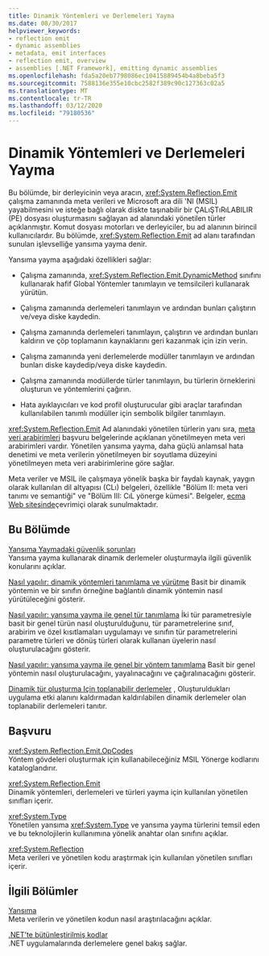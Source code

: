 ```yaml
---
title: Dinamik Yöntemleri ve Derlemeleri Yayma
ms.date: 08/30/2017
helpviewer_keywords:
- reflection emit
- dynamic assemblies
- metadata, emit interfaces
- reflection emit, overview
- assemblies [.NET Framework], emitting dynamic assemblies
ms.openlocfilehash: fda5a20eb7798086ec10415889454b4a8beba5f3
ms.sourcegitcommit: 7588136e355e10cbc2582f389c90c127363c02a5
ms.translationtype: MT
ms.contentlocale: tr-TR
ms.lasthandoff: 03/12/2020
ms.locfileid: "79180536"
---
```

# <a name="emitting-dynamic-methods-and-assemblies"></a>Dinamik Yöntemleri ve Derlemeleri Yayma

Bu bölümde, bir derleyicinin veya aracın, <xref:System.Reflection.Emit> çalışma zamanında meta verileri ve Microsoft ara dili 'NI (MSIL) yayabilmesini ve isteğe bağlı olarak diskte taşınabilir bir ÇALıŞTıRıLABILIR (PE) dosyası oluşturmasını sağlayan ad alanındaki yönetilen türler açıklanmıştır. Komut dosyası motorları ve derleyiciler, bu ad alanının birincil kullanıcılardır. Bu bölümde, <xref:System.Reflection.Emit> ad alanı tarafından sunulan işlevselliğe yansıma yayma denir.  
  
Yansıma yayma aşağıdaki özellikleri sağlar:  
  
- Çalışma zamanında, <xref:System.Reflection.Emit.DynamicMethod> sınıfını kullanarak hafif Global Yöntemler tanımlayın ve temsilcileri kullanarak yürütün.  
  
- Çalışma zamanında derlemeleri tanımlayın ve ardından bunları çalıştırın ve/veya diske kaydedin.  
  
- Çalışma zamanında derlemeleri tanımlayın, çalıştırın ve ardından bunları kaldırın ve çöp toplamanın kaynaklarını geri kazanmak için izin verin.  
  
- Çalışma zamanında yeni derlemelerde modüller tanımlayın ve ardından bunları diske kaydedip/veya diske kaydedin.  
  
- Çalışma zamanında modüllerde türler tanımlayın, bu türlerin örneklerini oluşturun ve yöntemlerini çağırın.  
  
- Hata ayıklayıcıları ve kod profil oluşturucular gibi araçlar tarafından kullanılabilen tanımlı modüller için sembolik bilgiler tanımlayın.  
  
<xref:System.Reflection.Emit> Ad alanındaki yönetilen türlerin yanı sıra, [meta veri arabirimleri](../unmanaged-api/metadata/metadata-interfaces.md) başvuru belgelerinde açıklanan yönetilmeyen meta veri arabirimleri vardır. Yönetilen yansıma yayma, daha güçlü anlamsal hata denetimi ve meta verilerin yönetilmeyen bir soyutlama düzeyini yönetilmeyen meta veri arabirimlerine göre sağlar.  
  
Meta veriler ve MSIL ile çalışmaya yönelik başka bir faydalı kaynak, yaygın olarak kullanılan dil altyapısı (CLı) belgeleri, özellikle "Bölüm II: meta veri tanımı ve semantiği" ve "Bölüm III: CıL yönerge kümesi". Belgeler, [ecma Web sitesinde](https://www.ecma-international.org/publications/standards/Ecma-335.htm)çevrimiçi olarak sunulmaktadır.  
  
## <a name="in-this-section"></a>Bu Bölümde
  
[Yansıma Yaymadaki güvenlik sorunları](security-issues-in-reflection-emit.md)  
Yansıma yayma kullanarak dinamik derlemeler oluşturmayla ilgili güvenlik konularını açıklar.  

[Nasıl yapılır: dinamik yöntemleri tanımlama ve yürütme](how-to-define-and-execute-dynamic-methods.md) Basit bir dinamik yöntemin ve bir sınıfın örneğine bağlantılı dinamik yöntemin nasıl yürütüleceğini gösterir.

[Nasıl yapılır: yansıma yayma ile genel tür tanımlama](how-to-define-a-generic-type-with-reflection-emit.md) İki tür parametresiyle basit bir genel türün nasıl oluşturulduğunu, tür parametrelerine sınıf, arabirim ve özel kısıtlamaları uygulamayı ve sınıfın tür parametrelerini parametre türleri ve dönüş türleri olarak kullanan üyelerin nasıl oluşturulacağını gösterir.

[Nasıl yapılır: yansıma yayma ile genel bir yöntem tanımlama](how-to-define-a-generic-method-with-reflection-emit.md) Basit bir genel yöntemin nasıl oluşturulacağını, yayalınacağını ve çağıralınacağını gösterir.

[Dinamik tür oluşturma Için toplanabilir derlemeler](collectible-assemblies.md) , Oluşturuldukları uygulama etki alanını kaldırmadan kaldırılabilen dinamik derlemeler olan toplanabilir derlemeleri tanıtır.
  
## <a name="reference"></a>Başvuru  

<xref:System.Reflection.Emit.OpCodes>  
Yöntem gövdeleri oluşturmak için kullanabileceğiniz MSIL Yönerge kodlarını kataloglandırır.  
  
<xref:System.Reflection.Emit>  
Dinamik yöntemleri, derlemeleri ve türleri yayma için kullanılan yönetilen sınıfları içerir.  
  
<xref:System.Type>  
Yönetilen yansıma <xref:System.Type> ve yansıma yayma türlerini temsil eden ve bu teknolojilerin kullanımına yönelik anahtar olan sınıfını açıklar.  
  
<xref:System.Reflection>  
Meta verileri ve yönetilen kodu araştırmak için kullanılan yönetilen sınıfları içerir.  
  
## <a name="related-sections"></a>İlgili Bölümler  

[Yansıma](reflection.md)  
Meta verilerin ve yönetilen kodun nasıl araştırılacağını açıklar.  
  
[.NET’te bütünleştirilmiş kodlar](../../standard/assembly/index.md)  
.NET uygulamalarında derlemelere genel bakış sağlar.
